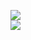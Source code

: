[![](https://img.shields.io/badge/Made%20With-Github%20Spray-lightgrey.svg?style=for-the-badge&logo=github)](https://github.com/Annihil/github-spray#28477)  
[![](https://i.imgur.com/2DrTn0Z.gif)](https://github.com/Annihil/github-spray)